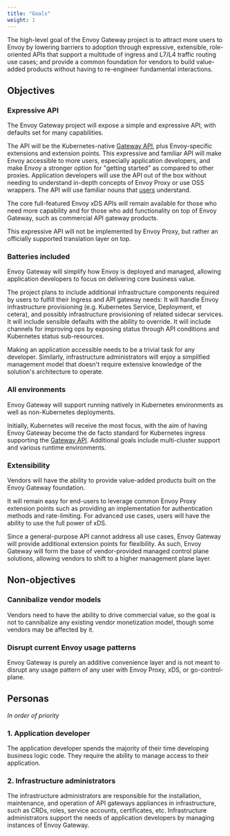 ```yaml
---
title: "Goals"
weight: 1
---
```


The high-level goal of the Envoy Gateway project is to attract more users to Envoy by lowering barriers to adoption
through expressive, extensible, role-oriented APIs that support a multitude of ingress and L7/L4 traffic routing
use cases; and provide a common foundation for vendors to build value-added products without having to re-engineer
fundamental interactions.

## Objectives

### Expressive API

The Envoy Gateway project will expose a simple and expressive API, with defaults set for many capabilities.

The API will be the Kubernetes-native [Gateway API][], plus Envoy-specific extensions and extension points.  This
expressive and familiar API will make Envoy accessible to more users, especially application developers, and make Envoy
a stronger option for "getting started" as compared to other proxies.  Application developers will use the API out of
the box without needing to understand in-depth concepts of Envoy Proxy or use OSS wrappers.  The API will use familiar
nouns that [users](#personas) understand.

The core full-featured Envoy xDS APIs will remain available for those who need more capability and for those who
add functionality on top of Envoy Gateway, such as commercial API gateway products.

This expressive API will not be implemented by Envoy Proxy, but rather an officially supported translation layer
on top.

### Batteries included

Envoy Gateway will simplify how Envoy is deployed and managed, allowing application developers to focus on
delivering core business value.

The project plans to include additional infrastructure components required by users to fulfill their Ingress and API
gateway needs: It will handle Envoy infrastructure provisioning (e.g. Kubernetes Service, Deployment, et cetera), and
possibly infrastructure provisioning of related sidecar services.  It will include sensible defaults with the ability to
override.  It will include channels for improving ops by exposing status through API conditions and Kubernetes status
sub-resources.

Making an application accessible needs to be a trivial task for any developer. Similarly, infrastructure administrators
will enjoy a simplified management model that doesn't require extensive knowledge of the solution's architecture to
operate.

### All environments

Envoy Gateway will support running natively in Kubernetes environments as well as non-Kubernetes deployments.

Initially, Kubernetes will receive the most focus, with the aim of having Envoy Gateway become the de facto
standard for Kubernetes ingress supporting the [Gateway API][].
Additional goals include multi-cluster support and various runtime environments.

### Extensibility

Vendors will have the ability to provide value-added products built on the Envoy Gateway foundation.

It will remain easy for end-users to leverage common Envoy Proxy extension points such as providing an implementation
for authentication methods and rate-limiting.  For advanced use cases, users will have the ability to use the full power
of xDS.

Since a general-purpose API cannot address all use cases, Envoy Gateway will provide additional extension points
for flexibility. As such, Envoy Gateway will form the base of vendor-provided managed control plane solutions,
allowing vendors to shift to a higher management plane layer.

## Non-objectives

### Cannibalize vendor models

Vendors need to have the ability to drive commercial value, so the goal is not to cannibalize any existing vendor
monetization model, though some vendors may be affected by it.

### Disrupt current Envoy usage patterns

Envoy Gateway is purely an additive convenience layer and is not meant to disrupt any usage pattern of any user
with Envoy Proxy, xDS, or go-control-plane.

## Personas

_In order of priority_

### 1. Application developer

The application developer spends the majority of their time developing business logic code.  They require the ability to
manage access to their application.

### 2. Infrastructure administrators

The infrastructure administrators are responsible for the installation, maintenance, and operation of
API gateways appliances in infrastructure, such as CRDs, roles, service accounts, certificates, etc.
Infrastructure administrators support the needs of application developers by managing instances of Envoy Gateway.

[Gateway API]: https://gateway-api.sigs.k8s.io/

